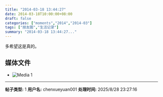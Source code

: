 ```yaml
---
title: "2014-03-18 13:44:27"
date: 2014-03-18T10:00:00+08:00
draft: false
categories: ["moments","2014","2014-03"]
tags: ["朋友圈","生活记录"]
summary: "2014-03-18 13:44:27..."
---
```


多希望这是真的。

## 媒体文件

- ![Media 1](/Moments/photos/2014-03-18/201403181344270.jpg)

---

**帖子类型:** 1
**用户名:** chenxueyuan001
**处理时间:** 2025/8/28 23:27:16